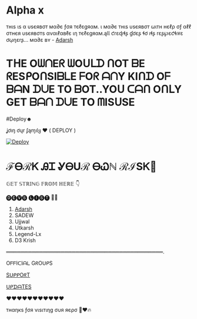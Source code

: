 
# Alpha x
тнιѕ ιѕ α υѕєявσт мα∂є ƒσя тєℓєgяαм. ι мα∂є тнιѕ υѕєявσт ωιтн нєℓρ σƒ αℓℓ σтнєя υѕєявσтѕ αναιℓαвℓє ιη тєℓєgяαм.ąƖƖ ƈrɛɖıɬʂ ɠơɛʂ ɬơ ıɬʂ rɛʂ℘ɛƈɬı۷ɛ ơῳŋɛrʂ...
мα∂ɛ вʏ - [Adarsh](https://t.me/adarshop_xd) 


# TᕼE OᗯᑎEᖇ ᗯOᑌᒪᗪ ᑎOT ᗷE ᖇESᑭOᑎSIᗷᒪE ᖴOᖇ ᗩᑎY KIᑎᗪ Oᖴ ᗷᗩN ᗪᑌE TO ᗷOT..YOᑌ ᑕᗩᑎ OᑎᒪY  GET ᗷᗩᑎ ᗪᑌE TO ᗰISᑌSE 

#Deploy☻


ʝơıŋ ơųr ʄąɱıƖყ ❤️ ( DEPLOY )


[![Deploy](https://www.herokucdn.com/deploy/button.svg)](https://heroku.com/deploy?template=https://github.com/Adarshbotmaker/Alpha-Userbot)



# ℱᎾℛᏦ ᎯᏆ ᎽᎾUℛ ᎾᏇℕ ℛℐЅᏦ🙆




𝔾𝔼𝕋 𝕊𝕋ℝ𝕀ℕ𝔾 𝔽ℝ𝕆𝕄 ℍ𝔼ℝ𝔼 👇 








🅓🅔🅥🅢 🅛🅘🅢🅣 🧑‍💻

1. [Adarsh](https://t.me/adarshop_xd)
2. SADEW
3. Ujjwal 
4. Utkarsh
5. Legend-Lx
6. D3 Krish


═══════════════════════════════════════════.


OᖴᖴIᑕIᗩᒪ GᖇOᑌᑭS 

[SᑌᑭᑭOᖇT](https://t.me/Alpha_bot_support)


[ᑌᑭᗪᗩTES](https://t.me/Alpha_bot_updates)

❤️❤️❤️❤️❤️❤️❤️❤️❤️❤️❤️

тнαηкѕ ƒσя νιѕιтιηg συя яєρσ 🎉❤️🔥
